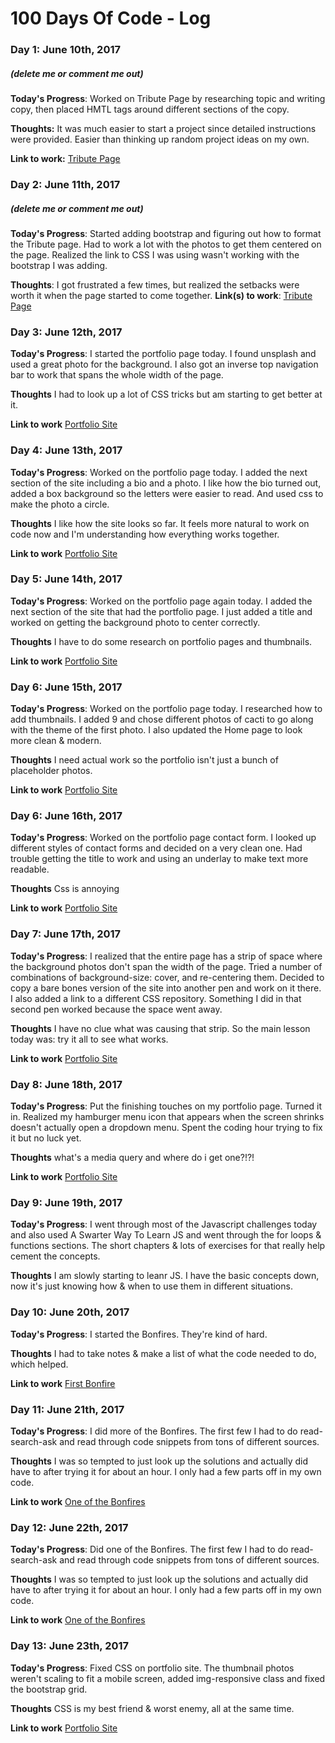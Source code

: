 # 100 Days Of Code - Log

### Day 1: June 10th, 2017
##### (delete me or comment me out)

**Today's Progress**: Worked on Tribute Page by researching topic and writing copy, then placed HMTL tags around different sections of the copy.

**Thoughts:** It was much easier to start a project since detailed instructions were provided. Easier than thinking up random project ideas on my own.

**Link to work:** [Tribute Page](https://codepen.io/taylorafox1/pen/JJKdYW)

### Day 2: June 11th, 2017
##### (delete me or comment me out)

**Today's Progress**: Started adding bootstrap and figuring out how to format the Tribute page. Had to work a lot with the photos to get them centered on the page. Realized the link to CSS I was using wasn't working with the bootstrap I was adding.

**Thoughts**: I got frustrated a few times, but realized the setbacks were worth it when the page started to come together.
**Link(s) to work**: [Tribute Page](https://codepen.io/taylorafox1/pen/JJKdYW)

### Day 3: June 12th, 2017

**Today's Progress**: I started the portfolio page today. I found unsplash and used a great photo for the background. I also got an inverse top navigation bar to work that spans the whole width of the page. 

**Thoughts** I had to look up a lot of CSS tricks but am starting to get better at it.

**Link to work**
[Portfolio Site](https://codepen.io/taylorafox1/full/JJbpWY/)

### Day 4: June 13th, 2017

**Today's Progress**: Worked on the portfolio page today. I added the next section of the site including a bio and a photo. I like how the bio turned out, added a box background so the letters were easier to read. And used css to make the photo a circle. 

**Thoughts** I like how the site looks so far. It feels more natural to work on code now and I'm understanding how everything works together.

**Link to work**
[Portfolio Site](https://codepen.io/taylorafox1/full/JJbpWY/)

### Day 5: June 14th, 2017

**Today's Progress**: Worked on the portfolio page again today. I added the next section of the site that had the portfolio page. I just added a title and worked on getting the background photo to center correctly.

**Thoughts** I have to do some research on portfolio pages and thumbnails.

**Link to work**
[Portfolio Site](https://codepen.io/taylorafox1/full/JJbpWY/)

### Day 6: June 15th, 2017

**Today's Progress**: Worked on the portfolio page today. I researched how to add thumbnails. I added 9 and chose different photos of cacti to go along with the theme of the first photo. I also updated the Home page to look more clean & modern.

**Thoughts** I need actual work so the portfolio isn't just a bunch of placeholder photos.

**Link to work**
[Portfolio Site](https://codepen.io/taylorafox1/full/JJbpWY/)

### Day 6: June 16th, 2017

**Today's Progress**: Worked on the portfolio page contact form. I looked up different styles of contact forms and decided on a very clean one. Had trouble getting the title to work and using an underlay to make text more readable.

**Thoughts** Css is annoying

**Link to work**
[Portfolio Site](https://codepen.io/taylorafox1/full/JJbpWY/)

### Day 7: June 17th, 2017

**Today's Progress**: I realized that the entire page has a strip of space where the background photos don't span the width of the page. Tried a number of combinations of background-size: cover, and re-centering them. Decided to copy a bare bones version of the site into another pen and work on it there. I also added a link to a different CSS repository. Something I did in that second pen worked because the space went away.

**Thoughts** I have no clue what was causing that strip. So the main lesson today was: try it all to see what works.

**Link to work**
[Portfolio Site](https://codepen.io/taylorafox1/full/JJbpWY/)

### Day 8: June 18th, 2017

**Today's Progress**: Put the finishing touches on my portfolio page. Turned it in. Realized my hamburger menu icon that appears when the screen shrinks doesn't actually open a dropdown menu. Spent the coding hour trying to fix it but no luck yet.

**Thoughts** what's a media query and where do i get one?!?!

**Link to work**
[Portfolio Site](https://codepen.io/taylorafox1/full/JJbpWY/)

### Day 9: June 19th, 2017

**Today's Progress**:  I went through most of the Javascript challenges today and also used A Swarter Way To Learn JS and went through the for loops & functions sections. The short chapters & lots of exercises for that really help cement the concepts.

**Thoughts** I am slowly starting to leanr JS. I have the basic concepts down, now it's just knowing how & when to use them in different situations.

### Day 10: June 20th, 2017

**Today's Progress**: I started the Bonfires. They're kind of hard. 

**Thoughts** I had to take notes & make a list of what the code needed to do, which helped.

**Link to work**
[First Bonfire](https://codepen.io/taylorafox1/full/JJbpWY/) 

### Day 11: June 21th, 2017

**Today's Progress**: I did more of the Bonfires. The first few I had to do read-search-ask and read through code snippets from tons of different sources.

**Thoughts** I was so tempted to just look up the solutions and actually did have to after trying it for about an hour. I only had a few parts off in my own code. 

**Link to work**
[One of the Bonfires](https://www.freecodecamp.com/challenges/find-the-longest-word-in-a-string)

### Day 12: June 22th, 2017

**Today's Progress**: Did one of the Bonfires. The first few I had to do read-search-ask and read through code snippets from tons of different sources.

**Thoughts** I was so tempted to just look up the solutions and actually did have to after trying it for about an hour. I only had a few parts off in my own code. 

**Link to work**
[One of the Bonfires](https://www.freecodecamp.com/challenges/return-largest-numbers-in-arrays)

### Day 13: June 23th, 2017

**Today's Progress**: Fixed CSS on portfolio site. The thumbnail photos weren't scaling to fit a mobile screen, added img-responsive class and fixed the bootstrap grid.

**Thoughts** CSS is my best friend & worst enemy, all at the same time. 

**Link to work**
[Portfolio Site](https://codepen.io/taylorafox1/full/JJbpWY/)
